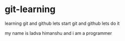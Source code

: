 # git-learning
learning git and github lets start git and github lets do it

my name is ladva himanshu and i am a programmer